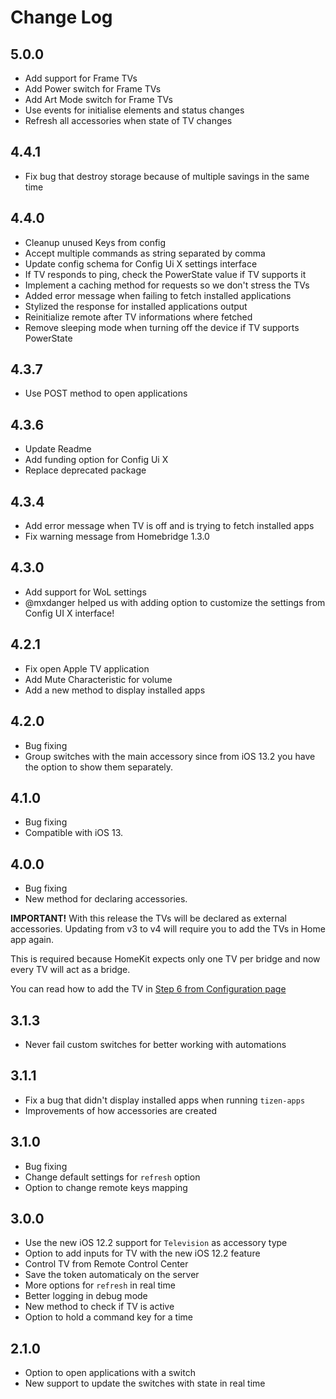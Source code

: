 # Change Log

## 5.0.0

* Add support for Frame TVs
* Add Power switch for Frame TVs
* Add Art Mode switch for Frame TVs
* Use events for initialise elements and status changes
* Refresh all accessories when state of TV changes


## 4.4.1

* Fix bug that destroy storage because of multiple savings in the same time

## 4.4.0

* Cleanup unused Keys from config
* Accept multiple commands as string separated by comma
* Update config schema for Config Ui X settings interface
* If TV responds to ping, check the PowerState value if TV supports it
* Implement a caching method for requests so we don't stress the TVs
* Added error message when failing to fetch installed applications
* Stylized the response for installed applications output
* Reinitialize remote after TV informations where fetched
* Remove sleeping mode when turning off the device if TV supports PowerState

## 4.3.7

* Use POST method to open applications

## 4.3.6

* Update Readme
* Add funding option for Config Ui X
* Replace deprecated package

## 4.3.4

* Add error message when TV is off and is trying to fetch installed apps
* Fix warning message from Homebridge 1.3.0

## 4.3.0

* Add support for WoL settings
* @mxdanger helped us with adding option to customize the settings from Config UI X interface!

## 4.2.1

* Fix open Apple TV application
* Add Mute Characteristic for volume
* Add a new method to display installed apps

## 4.2.0

* Bug fixing
* Group switches with the main accessory since from iOS 13.2 you have the option to show them separately.

## 4.1.0

* Bug fixing
* Compatible with iOS 13.

## 4.0.0

* Bug fixing
* New method for declaring accessories.

**IMPORTANT!** With this release the TVs will be declared as external accessories.
Updating from v3 to v4 will require you to add the TVs in Home app again.

This is required because HomeKit expects only one TV per bridge and now every TV will act as a bridge.

You can read how to add the TV in [Step 6 from Configuration page](https://github.com/tavicu/homebridge-samsung-tizen/wiki/Installation#6-adding-the-tv-to-home-app)

## 3.1.3

* Never fail custom switches for better working with automations

## 3.1.1

* Fix a bug that didn't display installed apps when running `tizen-apps`
* Improvements of how accessories are created

## 3.1.0

* Bug fixing
* Change default settings for `refresh` option
* Option to change remote keys mapping

## 3.0.0

* Use the new iOS 12.2 support for `Television` as accessory type
* Option to add inputs for TV with the new iOS 12.2 feature
* Control TV from Remote Control Center
* Save the token automaticaly on the server
* More options for `refresh` in real time
* Better logging in debug mode
* New method to check if TV is active
* Option to hold a command key for a time

## 2.1.0

* Option to open applications with a switch
* New support to update the switches with state in real time